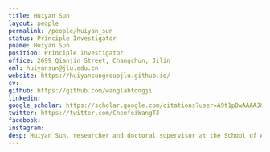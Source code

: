 ```yaml
---
title: Huiyan Sun
layout: people
permalink: /people/huiyan_sun
status: Principle Investigator
pname: Huiyan Sun
position: Principle Investigator
office: 2699 Qianjin Street, Changchun, Jilin
eml: huiyansun@jlu.edu.cn
website: https://huiyansungroupjlu.github.io/
cv: 
github: https://github.com/wanglabtongji
linkedin: 
google_scholar: https://scholar.google.com/citations?user=A9t1pDwAAAAJ&hl=zh-CN
twitter: https://twitter.com/ChenfeiWangTJ
facebook: 
instagram:
desp: Huiyan Sun, researcher and doctoral supervisor at the School of Artificial Intelligence, Jilin University. Engaged in interdisciplinary research at the intersection of artificial intelligence, causal learning and biomedicine. In the past five years, she has published more than 20 papers as the first or corresponding author in high-level journals such as Cancer Research, National Science Review, ACM TKDD, and top international artificial intelligence conferences. Participated in the compilation of works such as Causal Inference: Rational Analysis and Applied Practice and Medical Informatics. He has presided over two projects funded by the National Natural Science Foundation of China, the Jilin Province Outstanding Youth Fund project, and one special project funded by Jilin University. He has received the ACM SIGBIO China 2022 Rising Star Award and the second prize of the 2020 National Commercial Science and Technology Progress Award. He serves as an executive member of the Systems Biology Committee of the China Bioinformatics Society (in preparation), a member of the Bioinformatics Committee of the China Computer Federation, and a director of the Jilin Artificial Intelligence Society.
---
```

